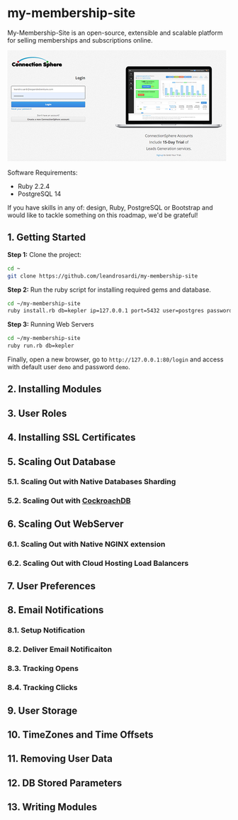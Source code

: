 # my-membership-site

My-Membership-Site is an open-source, extensible and scalable platform for selling memberships and subscriptions online.

![login screen](./thumbnails/login.png)

Software Requirements:
- Ruby 2.2.4
- PostgreSQL 14

If you have skills in any of: design, Ruby, PostgreSQL or Bootstrap and would like to tackle something on this roadmap, we'd be grateful!

## 1. Getting Started

**Step 1:** Clone the project:

```bash
cd ~
git clone https://github.com/leandrosardi/my-membership-site
```

**Step 2:** Run the ruby script for installing required gems and database.

```bash
cd ~/my-membership-site
ruby install.rb db=kepler ip=127.0.0.1 port=5432 user=postgres password=<write your password here>
```

**Step 3:** Running Web Servers

```bash
cd ~/my-membership-site
ruby run.rb db=kepler 
```

Finally, open a new browser, go to `http://127.0.0.1:80/login` and access with default user `demo` and password `demo`.

## 2. Installing Modules

## 3. User Roles

## 4. Installing SSL Certificates

## 5. Scaling Out Database

### 5.1. Scaling Out with Native Databases Sharding

### 5.2. Scaling Out with [CockroachDB](https://www.cockroachlabs.com/docs/cockroachcloud/quickstart.html)

## 6. Scaling Out WebServer

### 6.1. Scaling Out with Native NGINX extension

### 6.2. Scaling Out with Cloud Hosting Load Balancers

## 7. User Preferences

## 8. Email Notifications

### 8.1. Setup Notification

### 8.2. Deliver Email Notificaiton

### 8.3. Tracking Opens

### 8.4. Tracking Clicks

## 9. User Storage

## 10. TimeZones and Time Offsets

## 11. Removing User Data

## 12. DB Stored Parameters

## 13. Writing Modules


